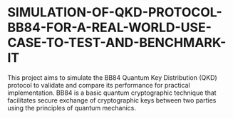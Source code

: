 # SIMULATION-OF-QKD-PROTOCOL-BB84-FOR-A-REAL-WORLD-USE-CASE-TO-TEST-AND-BENCHMARK-IT
This project aims to simulate the BB84 Quantum Key Distribution (QKD) protocol to validate and compare its performance for practical implementation. BB84 is a basic quantum cryptographic technique that facilitates secure exchange of cryptographic keys between two parties using the principles of quantum mechanics.
